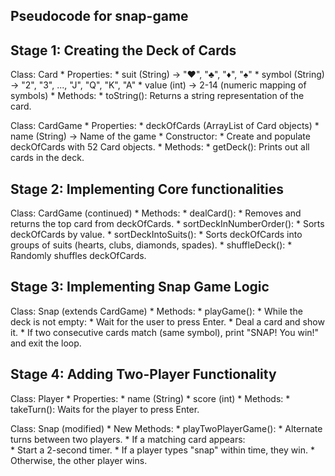 ## Pseudocode for snap-game

## Stage 1: Creating the Deck of Cards

Class: Card
     * Properties:
         * suit (String) → "♥", "♣", "♦", "♠"
         * symbol (String) → "2", "3", ..., "J", "Q", "K", "A"
         * value (int) → 2-14 (numeric mapping of symbols)
     * Methods:
         * toString(): Returns a string representation of the card.

Class: CardGame
     * Properties:
         * deckOfCards (ArrayList of Card objects)
         * name (String) → Name of the game
     * Constructor:
         * Create and populate deckOfCards with 52 Card objects.
     * Methods:
         * getDeck(): Prints out all cards in the deck.


## Stage 2: Implementing Core functionalities

Class: CardGame (continued)
     * Methods:
         * dealCard():
              * Removes and returns the top card from deckOfCards.
         * sortDeckInNumberOrder():
              * Sorts deckOfCards by value.
         * sortDeckIntoSuits():
              * Sorts deckOfCards into groups of suits (hearts, clubs, diamonds, spades).
         * shuffleDeck():
              * Randomly shuffles deckOfCards.


## Stage 3: Implementing Snap Game Logic

Class: Snap (extends CardGame)
     * Methods:
         * playGame():
              * While the deck is not empty:
                   * Wait for the user to press Enter.
                   * Deal a card and show it.
                   * If two consecutive cards match (same symbol), print "SNAP! You win!" and exit the loop.


## Stage 4: Adding Two-Player Functionality

Class: Player
     * Properties:
         * name (String)
         * score (int)
     * Methods:
         * takeTurn(): Waits for the player to press Enter.

Class: Snap (modified)
     * New Methods:
         * playTwoPlayerGame():
              * Alternate turns between two players.
              * If a matching card appears:   
                  * Start a 2-second timer.
                  * If a player types "snap" within time, they win.
                  * Otherwise, the other player wins.
